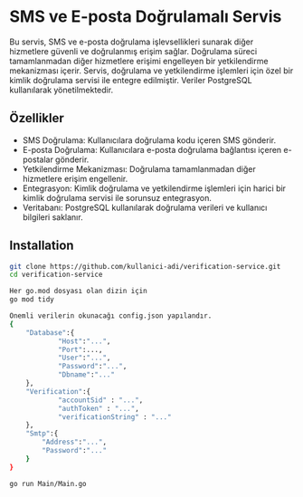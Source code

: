 
# SMS ve E-posta Doğrulamalı Servis

Bu servis, SMS ve e-posta doğrulama işlevsellikleri sunarak diğer hizmetlere güvenli ve doğrulanmış erişim sağlar. Doğrulama süreci tamamlanmadan diğer hizmetlere erişimi engelleyen bir yetkilendirme mekanizması içerir. Servis, doğrulama ve yetkilendirme işlemleri için özel bir kimlik doğrulama servisi ile entegre edilmiştir. Veriler PostgreSQL kullanılarak yönetilmektedir.


## Özellikler

- SMS Doğrulama: Kullanıcılara doğrulama kodu içeren SMS gönderir.
- E-posta Doğrulama: Kullanıcılara e-posta doğrulama bağlantısı içeren  e-postalar gönderir.
- Yetkilendirme Mekanizması: Doğrulama tamamlanmadan diğer hizmetlere erişim engellenir.
- Entegrasyon: Kimlik doğrulama ve yetkilendirme işlemleri için harici bir kimlik doğrulama servisi ile sorunsuz entegrasyon.
- Veritabanı: PostgreSQL kullanılarak doğrulama verileri ve kullanıcı bilgileri saklanır.


## Installation



```bash
git clone https://github.com/kullanici-adi/verification-service.git
cd verification-service
```
```bash
Her go.mod dosyası olan dizin için
go mod tidy
```
```bash
Önemli verilerin okunacağı config.json yapılandır.
{
    "Database":{
            "Host":"...",
            "Port":...,
            "User":"...",
            "Password":"...",
            "Dbname":"..."
    },
    "Verification":{
            "accountSid" : "...",
            "authToken" : "...",
            "verificationString" : "..."
    },
    "Smtp":{
        "Address":"...",
        "Password":"..."
    }
}
```
```bash
go run Main/Main.go
```
    
